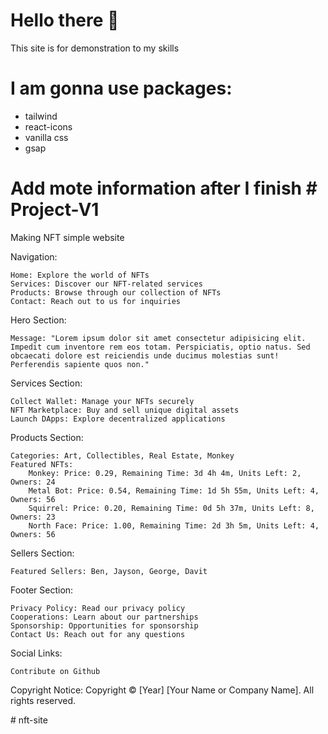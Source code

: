 # Hello there 👋

This site is for demonstration to my skills

# I am gonna use packages:
- tailwind
- react-icons
- vanilla css
- gsap

# Add mote information after I finish # Project-V1
Making NFT simple website

Navigation:

    Home: Explore the world of NFTs
    Services: Discover our NFT-related services
    Products: Browse through our collection of NFTs
    Contact: Reach out to us for inquiries

Hero Section:

    Message: "Lorem ipsum dolor sit amet consectetur adipisicing elit. Impedit cum inventore rem eos totam. Perspiciatis, optio natus. Sed obcaecati dolore est reiciendis unde ducimus molestias sunt! Perferendis sapiente quos non."

Services Section:

    Collect Wallet: Manage your NFTs securely
    NFT Marketplace: Buy and sell unique digital assets
    Launch DApps: Explore decentralized applications

Products Section:

    Categories: Art, Collectibles, Real Estate, Monkey
    Featured NFTs:
        Monkey: Price: 0.29, Remaining Time: 3d 4h 4m, Units Left: 2, Owners: 24
        Metal Bot: Price: 0.54, Remaining Time: 1d 5h 55m, Units Left: 4, Owners: 56
        Squirrel: Price: 0.20, Remaining Time: 0d 5h 37m, Units Left: 8, Owners: 23
        North Face: Price: 1.00, Remaining Time: 2d 3h 5m, Units Left: 4, Owners: 56

Sellers Section:

    Featured Sellers: Ben, Jayson, George, Davit

Footer Section:

    Privacy Policy: Read our privacy policy
    Cooperations: Learn about our partnerships
    Sponsorship: Opportunities for sponsorship
    Contact Us: Reach out for any questions

Social Links:

    Contribute on Github

Copyright Notice: Copyright © [Year] [Your Name or Company Name]. All rights reserved.




#   n f t - s i t e  
 
